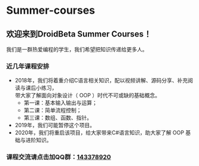# **Summer-courses**
## 欢迎来到DroidBeta Summer Courses！
我们是一群热爱编程的学生，我们希望把知识传递给更多人。
### 近几年课程安排
- 2018年，我们将着重介绍C语言相关知识，配以视频讲解、源码分享、补充阅读与课后小练习，  
带大家了解面向对象设计（ OOP ）时代不可或缺的基础概念。
    - 第一课：基本输入输出与运算；
    - 第二课：简单流程控制；
    - 第三课：数组、函数、指针。
- 2019年，我们可能暂停这个项目。
- 2020年，我们将重启该项目，给大家带来C#语言知识，助大家了解 OOP 基础与进阶知识。
### 课程交流请点击加QQ群：[143378920](https://jq.qq.com/?_wv=1027&k=5YO5Rha)
